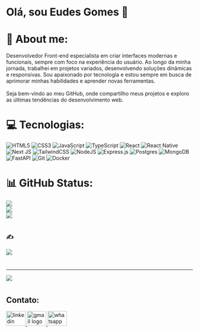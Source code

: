 # Olá, sou Eudes Gomes 👋

# 💫 About me:
Desenvolvedor Front-end especialista em criar interfaces modernas e funcionais, sempre com foco na experiência do usuário. Ao longo da minha jornada, trabalhei em projetos variados, desenvolvendo soluções dinâmicas e responsivas. Sou apaixonado por tecnologia e estou sempre em busca de aprimorar minhas habilidades e aprender novas ferramentas.<br><br>Seja bem-vindo ao meu GitHub, onde compartilho meus projetos e exploro as últimas tendências do desenvolvimento web.
#
# 💻 Tecnologias:
![HTML5](https://img.shields.io/badge/html5-%23E34F26.svg?style=for-the-badge&logo=html5&logoColor=white) ![CSS3](https://img.shields.io/badge/css3-%231572B6.svg?style=for-the-badge&logo=css3&logoColor=white) ![JavaScript](https://img.shields.io/badge/javascript-%23323330.svg?style=for-the-badge&logo=javascript&logoColor=%23F7DF1E) ![TypeScript](https://img.shields.io/badge/typescript-%23007ACC.svg?style=for-the-badge&logo=typescript&logoColor=white) ![React](https://img.shields.io/badge/react-%2320232a.svg?style=for-the-badge&logo=react&logoColor=%2361DAFB) ![React Native](https://img.shields.io/badge/react_native-%2320232a.svg?style=for-the-badge&logo=react&logoColor=%2361DAFB) ![Next JS](https://img.shields.io/badge/Next-black?style=for-the-badge&logo=next.js&logoColor=white) ![TailwindCSS](https://img.shields.io/badge/tailwindcss-%2338B2AC.svg?style=for-the-badge&logo=tailwind-css&logoColor=white) ![NodeJS](https://img.shields.io/badge/node.js-6DA55F?style=for-the-badge&logo=node.js&logoColor=white) ![Express.js](https://img.shields.io/badge/express.js-%23404d59.svg?style=for-the-badge&logo=express&logoColor=%2361DAFB) ![Postgres](https://img.shields.io/badge/postgres-%23316192.svg?style=for-the-badge&logo=postgresql&logoColor=white) ![MongoDB](https://img.shields.io/badge/MongoDB-%234ea94b.svg?style=for-the-badge&logo=mongodb&logoColor=white) ![FastAPI](https://img.shields.io/badge/FastAPI-005571?style=for-the-badge&logo=fastapi) ![Git](https://img.shields.io/badge/git-%23F05033.svg?style=for-the-badge&logo=git&logoColor=white) ![Docker](https://img.shields.io/badge/docker-%230db7ed.svg?style=for-the-badge&logo=docker&logoColor=white)
#
# 📊 GitHub Status:
![](https://github-readme-stats.vercel.app/api?username=eudesdgsouza&theme=gruvbox&hide_border=false&include_all_commits=true&count_private=true)<br/>
![](https://github-readme-streak-stats.herokuapp.com/?user=eudesdgsouza&theme=gruvbox&hide_border=false)<br/>
![](https://github-readme-stats.vercel.app/api/top-langs/?username=eudesdgsouza&theme=gruvbox&hide_border=false&include_all_commits=true&count_private=true&layout=compact)
#
### ✍️ 
![](https://quotes-github-readme.vercel.app/api?type=horizontal&theme=gruvbox)
#
---
[![](https://visitcount.itsvg.in/api?id=eudesdgsouza&icon=0&color=0)](https://visitcount.itsvg.in)
#
## Contato:
<div align="left">
  <a href="https://www.linkedin.com/in/eudesdgsouza" target="_blank">
    <img src="https://raw.githubusercontent.com/maurodesouza/profile-readme-generator/master/src/assets/icons/social/linkedin/default.svg" width="52" height="40" alt="linkedin logo"  />
  </a>
  <a href="mailto:dev.eudesdgs@gmail.com" target="_blank">
    <img src="https://raw.githubusercontent.com/maurodesouza/profile-readme-generator/master/src/assets/icons/social/gmail/default.svg" width="52" height="40" alt="gmail logo"  />
  </a>
  <a href="https://api.whatsapp.com/send?phone=5587999538885" target="_blank">
    <img src="https://raw.githubusercontent.com/maurodesouza/profile-readme-generator/master/src/assets/icons/social/whatsapp/default.svg" width="52" height="40" alt="whatsapp logo"  />
  </a>
</div>


